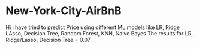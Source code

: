 # New-York-City-AirBnB

Hi i have tried to predict Price using different ML models like LR, Ridge , LAsso, Decision Tree, Random Forest, KNN, Naive Bayes
The results for LR, Ridge/Lasso, Decision Tree = 0.07

